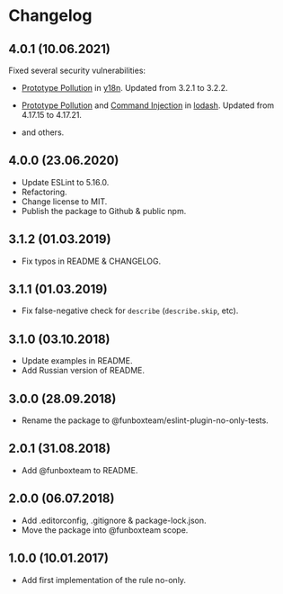 # Changelog

## 4.0.1 (10.06.2021)

Fixed several security vulnerabilities:

- [Prototype Pollution](https://github.com/advisories/GHSA-c4w7-xm78-47vh) in [y18n](https://github.com/yargs/y18n). Updated from 3.2.1 to 3.2.2.

- [Prototype Pollution](https://github.com/advisories/GHSA-p6mc-m468-83gw) and [Command Injection](https://github.com/advisories/GHSA-35jh-r3h4-6jhm) in [lodash](https://github.com/lodash/lodash). Updated from 4.17.15 to 4.17.21.

- and others.


## 4.0.0 (23.06.2020)

* Update ESLint to 5.16.0.
* Refactoring.
* Change license to MIT.
* Publish the package to Github & public npm.

## 3.1.2 (01.03.2019)

* Fix typos in README & CHANGELOG.

## 3.1.1 (01.03.2019)

* Fix false-negative check for `describe` (`describe.skip`, etc).

## 3.1.0 (03.10.2018)

* Update examples in README.
* Add Russian version of README.

## 3.0.0 (28.09.2018)

* Rename the package to @funboxteam/eslint-plugin-no-only-tests.

## 2.0.1 (31.08.2018)

* Add @funboxteam to README.

## 2.0.0 (06.07.2018)

* Add .editorconfig, .gitignore & package-lock.json.
* Move the package into @funboxteam scope.

## 1.0.0 (10.01.2017)

* Add first implementation of the rule no-only.
